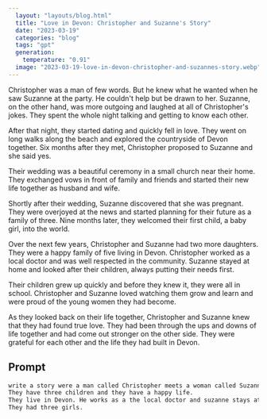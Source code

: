 ```yaml
---
  layout: "layouts/blog.html"
  title: "Love in Devon: Christopher and Suzanne's Story"
  date: "2023-03-19"
  categories: "blog"
  tags: "gpt"
  generation: 
    temperature: "0.91"
  image: "2023-03-19-love-in-devon-christopher-and-suzannes-story.webp"
---
```

Christopher was a man of few words. But he knew what he wanted when he saw Suzanne at the party. He couldn't help but be drawn to her. Suzanne, on the other hand, was more outgoing and laughed at all of Christopher's jokes. They spent the whole night talking and getting to know each other.

After that night, they started dating and quickly fell in love. They went on long walks along the beach and explored the countryside of Devon together. Six months after they met, Christopher proposed to Suzanne and she said yes.

Their wedding was a beautiful ceremony in a small church near their home. They exchanged vows in front of family and friends and started their new life together as husband and wife.

Shortly after their wedding, Suzanne discovered that she was pregnant. They were overjoyed at the news and started planning for their future as a family of three. Nine months later, they welcomed their first child, a baby girl, into the world.

Over the next few years, Christopher and Suzanne had two more daughters. They were a happy family of five living in Devon. Christopher worked as a local doctor and was well respected in the community. Suzanne stayed at home and looked after their children, always putting their needs first.

Their children grew up quickly and before they knew it, they were all in school. Christopher and Suzanne loved watching them grow and learn and were proud of the young women they had become.

As they looked back on their life together, Christopher and Suzanne knew that they had found true love. They had been through the ups and downs of life together and had come out stronger on the other side. They were grateful for each other and the life they had built in Devon.


## Prompt
```markdown
write a story were a man called Christopher meets a woman called Suzanne at party and they fall madly in love and marry after 6 months. 
They have three children and they have a happy life. 
They live in Devon. He works as a the local doctor and suzanne stays at home looking after her children. 
They had three girls.
```
